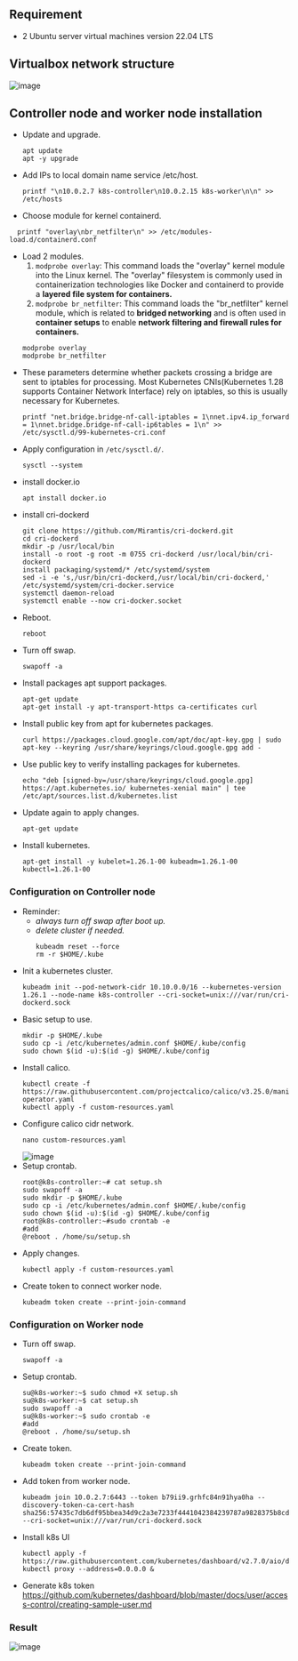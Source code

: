 ## Requirement
- 2 Ubuntu server virtual machines version 22.04 LTS
## Virtualbox network structure
![image](https://github.com/suppi147/NT114.O11.ATCL-Information-Security-Specialization-Project/assets/97881547/5a5ebac8-4382-4765-a6c1-004ef862f4d0)
## Controller node and worker node installation
- Update and upgrade.
  ```
  apt update
  apt -y upgrade
  ```
- Add IPs to local domain name service /etc/host.
  ```
  printf "\n10.0.2.7 k8s-controller\n10.0.2.15 k8s-worker\n\n" >> /etc/hosts
  ```
- Choose module for kernel containerd.
```
  printf "overlay\nbr_netfilter\n" >> /etc/modules-load.d/containerd.conf
```
- Load 2 modules.
  1. `modprobe overlay`: This command loads the "overlay" kernel module into the Linux kernel. The "overlay" filesystem is commonly used in containerization technologies like Docker and containerd to provide a **layered file system for containers.**
  2. `modprobe br_netfilter`: This command loads the "br_netfilter" kernel module, which is related to **bridged networking** and is often used in **container setups** to enable **network filtering and firewall rules for containers.**
  ```
  modprobe overlay
  modprobe br_netfilter
  ```
- These parameters determine whether packets crossing a bridge are sent to iptables for processing. Most Kubernetes CNIs(Kubernetes 1.28 supports Container Network Interface) rely on iptables, so this is usually necessary for Kubernetes.
  ``` 
  printf "net.bridge.bridge-nf-call-iptables = 1\nnet.ipv4.ip_forward = 1\nnet.bridge.bridge-nf-call-ip6tables = 1\n" >>     /etc/sysctl.d/99-kubernetes-cri.conf
  ```
- Apply configuration in `/etc/sysctl.d/`.
  ```
  sysctl --system
  ```
- install docker.io
  ```
  apt install docker.io
  ```
- install cri-dockerd
  ```
  git clone https://github.com/Mirantis/cri-dockerd.git
  cd cri-dockerd
  mkdir -p /usr/local/bin
  install -o root -g root -m 0755 cri-dockerd /usr/local/bin/cri-dockerd
  install packaging/systemd/* /etc/systemd/system
  sed -i -e 's,/usr/bin/cri-dockerd,/usr/local/bin/cri-dockerd,' /etc/systemd/system/cri-docker.service
  systemctl daemon-reload
  systemctl enable --now cri-docker.socket
  ```
- Reboot.
  ```
  reboot
  ```
- Turn off swap.
  ```
  swapoff -a
  ```
- Install packages apt support packages.
  ```
  apt-get update
  apt-get install -y apt-transport-https ca-certificates curl
  ```
- Install public key from apt for kubernetes packages.
  ```
  curl https://packages.cloud.google.com/apt/doc/apt-key.gpg | sudo apt-key --keyring /usr/share/keyrings/cloud.google.gpg add -
  ```
- Use public key to verify installing packages for kubernetes.
  ```
  echo "deb [signed-by=/usr/share/keyrings/cloud.google.gpg] https://apt.kubernetes.io/ kubernetes-xenial main" | tee /etc/apt/sources.list.d/kubernetes.list
  ```
- Update again to apply changes.
  ```
  apt-get update
  ```
- Install kubernetes.
  ```
  apt-get install -y kubelet=1.26.1-00 kubeadm=1.26.1-00 kubectl=1.26.1-00
  ```
### Configuration on Controller node
- Reminder:
  - *always turn off swap after boot up.*
  - *delete cluster if needed.*
    ```
    kubeadm reset --force
    rm -r $HOME/.kube
    ```
- Init a kubernetes cluster.
  ```
  kubeadm init --pod-network-cidr 10.10.0.0/16 --kubernetes-version 1.26.1 --node-name k8s-controller --cri-socket=unix:///var/run/cri-dockerd.sock
  ```
- Basic setup to use.
  ```
  mkdir -p $HOME/.kube
  sudo cp -i /etc/kubernetes/admin.conf $HOME/.kube/config
  sudo chown $(id -u):$(id -g) $HOME/.kube/config
  ```
- Install calico.
  ```
  kubectl create -f https://raw.githubusercontent.com/projectcalico/calico/v3.25.0/manifests/tigera-operator.yaml
  kubectl apply -f custom-resources.yaml
  ```
- Configure calico cidr network.
  ```
  nano custom-resources.yaml
  ```
  ![image](https://github.com/suppi147/NT114.O11.ATCL-Information-Security-Specialization-Project/assets/97881547/92b46b21-6332-4e74-bc1b-3c4ec43c2e48)
- Setup crontab.
  ```
  root@k8s-controller:~# cat setup.sh
  sudo swapoff -a
  sudo mkdir -p $HOME/.kube
  sudo cp -i /etc/kubernetes/admin.conf $HOME/.kube/config
  sudo chown $(id -u):$(id -g) $HOME/.kube/config
  root@k8s-controller:~#sudo crontab -e
  #add
  @reboot . /home/su/setup.sh
  ```
- Apply changes.
  ```
  kubectl apply -f custom-resources.yaml
  ```
- Create token to connect worker node.
  ```
  kubeadm token create --print-join-command
  ```
### Configuration on Worker node
- Turn off swap.
  ```
  swapoff -a
  ```
- Setup crontab.
  ```
  su@k8s-worker:~$ sudo chmod +X setup.sh
  su@k8s-worker:~$ cat setup.sh
  sudo swapoff -a
  su@k8s-worker:~$ sudo crontab -e
  #add
  @reboot . /home/su/setup.sh
  ```
- Create token.
  ```
  kubeadm token create --print-join-command
  ```
- Add token from worker node.
  ```
  kubeadm join 10.0.2.7:6443 --token b79ii9.grhfc84n91hya0ha --discovery-token-ca-cert-hash sha256:57435c7db6df95bbea34d9c2a3e7233f4441042384239787a9828375b8cdd00f --cri-socket=unix:///var/run/cri-dockerd.sock
  ```
- Install k8s UI
  ```
  kubectl apply -f https://raw.githubusercontent.com/kubernetes/dashboard/v2.7.0/aio/deploy/recommended.yaml
  kubectl proxy --address=0.0.0.0 &
  ```
- Generate k8s token
  https://github.com/kubernetes/dashboard/blob/master/docs/user/access-control/creating-sample-user.md
### Result
![image](https://github.com/suppi147/NT114.O11.ATCL-Information-Security-Specialization-Project/assets/97881547/4b5d336d-b532-4635-b1a0-8387f6dc3e63)

